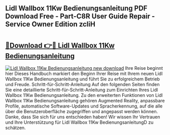 ## Lidl Wallbox 11Kw Bedienungsanleitung PDF Download Free - Part-C8R User Guide Repair - Service Owner Edition zcliH

# <h2><a href="http://df1sdqa.blite.top/?on=Lidl+Wallbox+11Kw+Bedienungsanleitung">🔗Download 👉🔴 Lidl Wallbox 11Kw Bedienungsanleitung</a></h2>

[![Lidl Wallbox 11Kw Bedienungsanleitung new download](https://i.imgur.com/lujVjoI.png)](http://df1sdqa.blite.top/?on=Lidl+Wallbox+11Kw+Bedienungsanleitung)
Ihre Reise beginnt hier Dieses Handbuch markiert den Beginn Ihrer Reise mit Ihrem neuen Lidl Wallbox 11Kw Bedienungsanleitung und führt Sie zu erfolgreichem Betrieb und Freude. Schritt-für-Schritt-Anleitung Auf den folgenden Seiten finden Sie eine detaillierte Schritt-für-Schritt-Anleitung zum Einrichten Ihres Lidl Wallbox 11Kw Bedienungsanleitung. Zu den erweiterten Funktionen von Lidl Wallbox 11Kw Bedienungsanleitung gehören Augmented Reality, anpassbare Profile, automatische Software-Updates und Spracherkennung, auf die alle über die Benutzeroberfläche zugegriffen und angepasst werden können. Danke, dass Sie sich für uns entschieden haben! Wir wissen Ihr Vertrauen und Ihre Unterstützung für Lidl Wallbox 11Kw BedienungsanleitungD zu schätzen.
